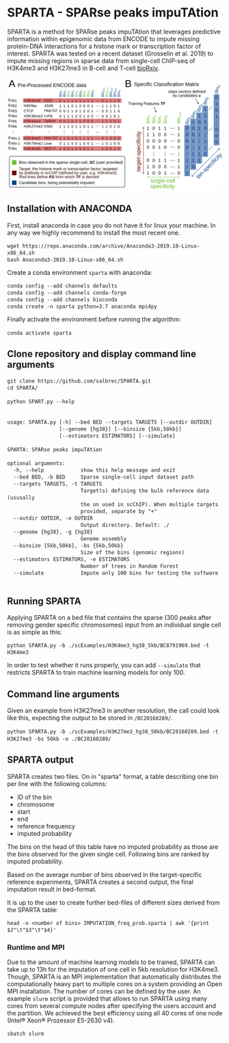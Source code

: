 # SPARTA - SPARse peaks impuTAtion

SPARTA is a method for SPARse peaks impuTAtion that leverages predictive information within epigenomic data from ENCODE to impute missing protein-DNA interactions for a histone mark or transcription factor of interest. SPARTA was tested on a recent dataset (Grosselin et al. 2019) to impute missing regions in sparse data from single-cell ChIP-seq of H3K4me3 and H3K27me3 in B-cell and T-cell [bioRxiv](https://giphy.com/gifs/love-movie-perfect-2BG086WOP2Xfi).

<img src="workflow/SPARTA.png" width="900">

## Installation with ANACONDA  

First, install anaconda in case you do not have it for linux your machine. In any way we highly recommend to install the most recent one.

```
wget https://repo.anaconda.com/archive/Anaconda3-2019.10-Linux-x86_64.sh
bash Anaconda3-2019.10-Linux-x86_64.sh
```

Create a conda environment `sparta` with anaconda:

```
conda config --add channels defaults
conda config --add channels conda-forge
conda config --add channels bioconda
conda create -n sparta python=3.7 anaconda mpi4py
```
Finally activate the environment before running the algorithm:

`conda activate sparta`


## Clone repository and display command line arguments

```
git clone https://github.com/salbrec/SPARTA.git
cd SPARTA/

python SPART.py --help


usage: SPARTA.py [-h] --bed BED --targets TARGETS [--outdir OUTDIR]
                 [--genome {hg38}] [--binsize {5kb,50kb}]
                 [--estimators ESTIMATORS] [--simulate]

SPARTA: SPARse peaks impuTAtion

optional arguments:
  -h, --help            show this help message and exit
  --bed BED, -b BED     Sparse single-cell input dataset path
  --targets TARGETS, -t TARGETS
                        Target(s) defining the bulk reference data (ususally
                        the on used in scChIP). When multiple targets
                        provided, separate by "+"
  --outdir OUTDIR, -o OUTDIR
                        Output directory. Default: ./
  --genome {hg38}, -g {hg38}
                        Genome assembly
  --binsize {5kb,50kb}, -bs {5kb,50kb}
                        Size of the bins (genomic regions)
  --estimators ESTIMATORS, -e ESTIMATORS
                        Number of trees in Random Forest
  --simulate            Impute only 100 bins for testing the software


```

## Running SPARTA

Applying SPARTA on a bed file that contains the sparse (300 peaks after removing gender specific chromosomes) input from an individual single cell is as simple as this:

```
python SPARTA.py -b ./scExamples/H3K4me3_hg38_5kb/BC8791969.bed -t H3K4me3
```
In order to test whether it runs properly, you can add `--simulate` that restricts SPARTA to train machine learning models for only 100.

## Command line arguments

Given an example from H3K27me3 in another resolution, the call could look like this, expecting the output to be stored in `/BC20160289/`.

`python SPARTA.py -b ./scExamples/H3K27me3_hg38_50kb/BC20160289.bed -t H3K27me3 -bs 50kb -o ./BC20160289/`

## SPARTA output

SPARTA creates two files. On in "sparta" format, a table describing one bin per line with the following columns:
- ID of the bin
- chromosome
- start 
- end
- reference frequency
- imputed probability

The bins on the head of this table have no imputed probability as those are the bins observed for the given single cell. Following bins are ranked by imputed probability.

Based on the average number of bins observed in the target-specific reference experiments, SPARTA creates a second output, the final imputation result in bed-format.

It is up to the user to create further bed-files of different sizes derived from the SPARTA table:

```
head -n <number of bins> IMPUTATION_freq_prob.sparta | awk '{print $2"\t"$3"\t"$4}'
```

### Runtime and MPI

Due to the amount of machine learning models to be trained, SPARTA can take up to 13h for the imputation of one cell in 5kb resolution for H3K4me3. Though, SPARTA is an MPI implementation that automatically distributes the computationally heavy part to multiple cores on a system providing an Open MPI installation. The number of cores can be defined by the user. An example `slurm` script is provided that allows to run SPARTA using many cores from several compute nodes after specifying the users account and the partition. We achieved the best efficiency using all 40 cores of one node (Intel® Xeon® Prozessor E5-2630 v4).

```
sbatch slurm
```







 
